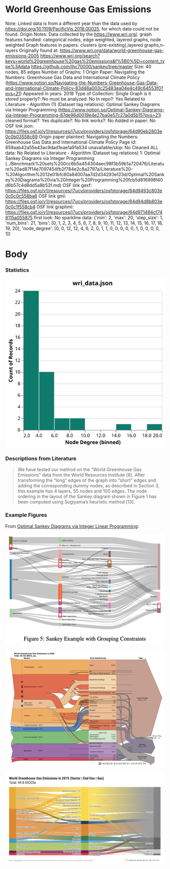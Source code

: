 # World Greenhouse Gas Emissions

Note: Linked data is from a different year than the data used by https://doi.org/10.1109/PacificVis.2018.00025, for which data could not be found.
Origin Notes: Data collected by the https://www.wri.org/.
graph features handled: categorical nodes, edge weighted, layered graphs, node weighted
Graph features in papers: clusters (pre-existing),layered graphs,n-layers
Originally found at: https://www.wri.org/data/world-greenhouse-gas-emissions-2005
https://www.wri.org/search?keys=world%20greenhouse%20gas%20emissions&f%5B0%5D=content_type%3Adata
https://github.com/lhc70000/sankey/tree/master
Size: 40 nodes, 85 edges
Number of Graphs: 1
Origin Paper: Navigating the Numbers: Greenhouse Gas Data and International Climate Policy (https://www.notion.so/Navigating-the-Numbers-Greenhouse-Gas-Data-and-International-Climate-Policy-83d48a003c25483ea04e4c49c64553f0?pvs=21)
Appeared in years: 2018
Type of Collection: Single Graph
is it stored properly?: No
must be analyzed: No
In repo?: Yes
Related to Literature - Algorithm (1) (Dataset tag relations): Optimal Sankey Diagrams via Integer Programming (https://www.notion.so/Optimal-Sankey-Diagrams-via-Integer-Programming-87de96d0019e4e27ba0e57c27a0d5b15?pvs=21)
cleaned format?: Yes
duplicate?: No
link works?: No
Added in paper: No
OSF link json: https://files.osf.io/v1/resources/j7ucv/providers/osfstorage/64d90eb2803e0c0b03558c69
Origin paper plaintext: Navigating the Numbers: Greenhouse Gas Data and International Climate Policy
Page id: 859aab42a55e43ac9dad1eae1a91a534
unavailable/skip: No
Cleaned ALL data: No
Related to Literature - Algorithm (Dataset tag relations) 1: Optimal Sankey Diagrams via Integer Programming (../Benchmark%20sets%200cc6b5e454304aec98f3b59b1a720476/Literature%20ad87f14e7097454fb2f784e2c8a2797a/Literature%20-%20Algorithm%2012e01bfc60a84007aa7d2d34293e123d/Optimal%20Sankey%20Diagrams%20via%20Integer%20Programming%20fcb5d816998f40d6b57c4d8dd5a8b52f.md)
OSF link gexf: https://files.osf.io/v1/resources/j7ucv/providers/osfstorage/64d9493c803e0c0c0c558ba6
OSF link gml: https://files.osf.io/v1/resources/j7ucv/providers/osfstorage/64d94d8b803e0c0c1f558cb4
OSF link graphml: https://files.osf.io/v1/resources/j7ucv/providers/osfstorage/64d971484cf748115a055875
first look: No
sparkline data: {'min': 2, 'max': 20, 'step_size': 1, 'num_bins': 21, 'bins': [0, 1, 2, 3, 4, 5, 6, 7, 8, 9, 10, 11, 12, 13, 14, 15, 16, 17, 18, 19, 20], 'node_degree': [0, 0, 12, 12, 4, 6, 2, 0, 1, 1, 0, 0, 0, 0, 0, 1, 0, 0, 0, 0, 1]}

# Body

### Statistics

![degree_distr.svg](World%20Greenhouse%20Gas%20Emissions%20859aab42a55e43ac9dad1eae1a91a534/degree_distr.svg)

### Descriptions from Literature

> We have tested our method on the “World Greenhouse Gas Emissions” data from the World Resources Institute [8]. After transforming the “long” edges of the graph into “short” edges and adding the corresponding dummy nodes, as described in Section 3, this example has 4 layers, 55 nodes and 100 edges. The node ordering in the layout of the Sankey diagram shown in Figure 1 has been computed using Sugiyama’s heuristic method [13].
> 

### Example Figures

From [Optimal Sankey Diagrams via Integer Linear Programming](https://doi.org/10.1109/PacificVis.2018.00025):

![Screen Shot 2023-08-09 at 11.13.23 AM.png](World%20Greenhouse%20Gas%20Emissions%20859aab42a55e43ac9dad1eae1a91a534/Screen_Shot_2023-08-09_at_11.13.23_AM.png)

![Screen Shot 2023-01-21 at 2.59.58 PM.png](World%20Greenhouse%20Gas%20Emissions%20859aab42a55e43ac9dad1eae1a91a534/Screen_Shot_2023-01-21_at_2.59.58_PM.png)

![Screen Shot 2023-01-21 at 3.00.19 PM.png](World%20Greenhouse%20Gas%20Emissions%20859aab42a55e43ac9dad1eae1a91a534/Screen_Shot_2023-01-21_at_3.00.19_PM.png)